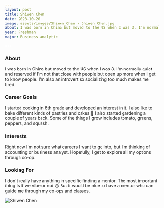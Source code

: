 ```yaml
---
layout: post
title: Shiwen Chen 
date: 2023-10-20
image: assets/images/Shiwen_Chen - Shiwen Chen.jpg
about: I was born in China but moved to the US when I was 3. I'm normally quiet and reserved if I'm not that close with people but open up more when I get to know people. I'm also an introvert so socializing too much makes me tired. 
year: Freshman
major: Business analytic

---
```


### About

I was born in China but moved to the US when I was 3. I'm normally quiet and reserved if I'm not that close with people but open up more when I get to know people. I'm also an introvert so socializing too much makes me tired. 

### Career Goals

I started cooking in 6th grade and developed an interest in it. I also like to bake different kinds of pastries and cakes 🍰 I also started gardening a couple of years back. Some of the things I grow includes tomato, greens, peppers, and squash. 

### Interests

Right now I'm not sure what careers I want to go into, but I'm thinking of accounting or business analyst. Hopefully, I get to explore all my options through co-op. 

### Looking For

I don't really have anything in specific finding a mentor. The most important thing is if we vibe or not 😚 But it would be nice to have a mentor who can guide me through my co-ops and classes. 

<div class="text-center my-5">
    <img src="https://sase-drexel.github.io/mentorship-2023/assets/images/Shiwen_Chen - Shiwen Chen.jpg" alt="Shiwen Chen" class="rounded post-img" />
</div>
